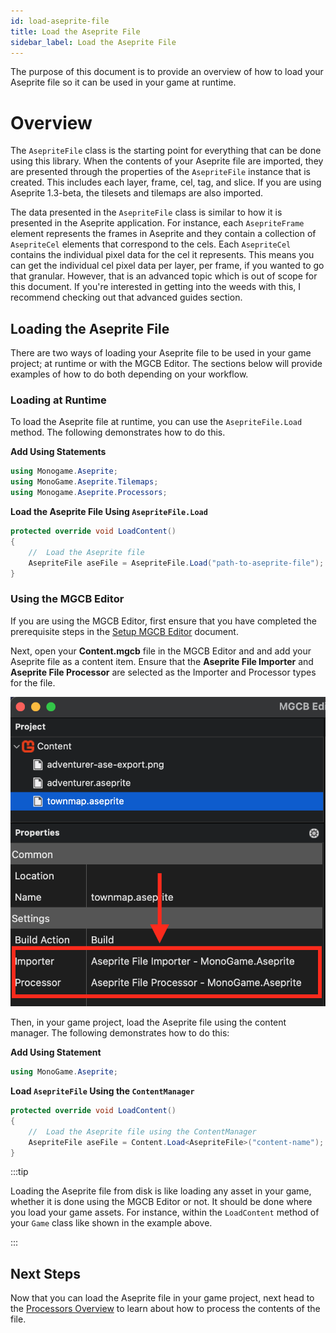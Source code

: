 ```yaml
---
id: load-aseprite-file
title: Load the Aseprite File
sidebar_label: Load the Aseprite File
---
```


The purpose of this document is to provide an overview of how to load your Aseprite file so it can be used in your game at runtime.

# Overview

The `AsepriteFile` class is the starting point for everything that can be done using this library. When the contents of your Aseprite file are imported, they are presented through the properties of the `AsepriteFile` instance that is created. This includes each layer, frame, cel, tag, and slice. If you are using Aseprite 1.3-beta, the tilesets and tilemaps are also imported.

The data presented in the `AsepriteFile` class is similar to how it is presented in the Aseprite application. For instance, each `AsepriteFrame` element represents the frames in Aseprite and they contain a collection of `AsepriteCel` elements that correspond to the cels. Each `AsepriteCel` contains the individual pixel data for the cel it represents. This means you can get the individual cel pixel data per layer, per frame, if you wanted to go that granular. However, that is an advanced topic which is out of scope for this document. If you're interested in getting into the weeds with this, I recommend checking out that advanced guides section.

## Loading the Aseprite File

There are two ways of loading your Aseprite file to be used in your game project; at runtime or with the MGCB Editor. The sections below will provide examples of how to do both depending on your workflow.

### Loading at Runtime

To load the Aseprite file at runtime, you can use the `AsepriteFile.Load` method. The following demonstrates how to do this.

**Add Using Statements**

```cs
using Monogame.Aseprite;
using MonoGame.Aseprite.Tilemaps;
using Monogame.Aseprite.Processors;
```

**Load the Aseprite File Using `AsepriteFile.Load`**

```cs
protected override void LoadContent()
{
    //  Load the Aseprite file
    AsepriteFile aseFile = AsepriteFile.Load("path-to-aseprite-file");
}
```

### Using the MGCB Editor
If you are using the MGCB Editor, first ensure that you have completed the prerequisite steps in the [Setup MGCB Editor](./setup-mgcb-editor) document.

Next, open your **Content.mgcb** file in the MGCB Editor and and add your Aseprite file as a content item.  Ensure that the **Aseprite File Importer** and **Aseprite File Processor** are selected as the Importer and Processor types for the file.

![A screenshot of the MGCB Editor showing the Aseprite File Importer and Aseprite File Processor selected as the importer and processor](./importer-processor.png)

Then, in your game project, load the Aseprite file using the content manager. The following demonstrates how to do this:

**Add Using Statement**
```cs
using MonoGame.Aseprite;
```

**Load `AsepriteFile` Using the `ContentManager`**
```cs
protected override void LoadContent()
{
    //  Load the Aseprite file using the ContentManager
    AsepriteFile aseFile = Content.Load<AsepriteFile>("content-name");
}
```

:::tip

Loading the Aseprite file from disk is like loading any asset in your game, whether it is done using the MGCB Editor or not.  It should be done where you load your game assets. For instance, within the `LoadContent` method of your `Game` class like shown in the example above.

:::

## Next Steps
Now that you can load the Aseprite file in your game project, next head to the [Processors Overview](../processors/processors-overview) to learn about how to process the contents of the file.
